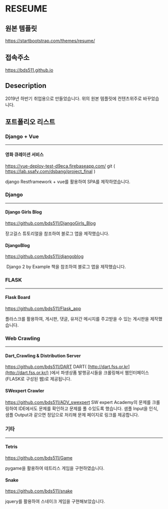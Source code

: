 # RESEUME

## 원본 템플릿
https://startbootstrap.com/themes/resume/

## 접속주소

https://bds511.github.io

## Desecription

2019년 하반기 취업용으로 만들었습니다. 위의 원본 템플릿에 컨텐츠위주로 바꾸었습니다.




## 포트폴리오 리스트

### Django + Vue

___

#### 영화 큐레이션 서비스

https://vue-deploy-test-d9eca.firebaseapp.com/
git ( https://lab.ssafy.com/dsbang/project_final )

django Restframework + vue를 활용하여 SPA를 제작하였습니다.



### Django

___

#### Django Girls Blog

https://github.com/bds511/DjangoGirls_Blog

장고걸스 튜토리얼을 참조하여 블로그 앱을 제작했습니다.

#### DjangoBlog

https://github.com/bds511/djangoblog

​                                                                                                                                                                                                        Django 2 by Example 책을 참조하여 블로그 앱을 제작했습니다.





### FLASK

------

#### Flask Board

https://github.com/bds511/Flask_app

플라스크를 활용하여, 게시판, 댓글, 유저간 메시지를 주고받을 수 있는 게시판을 제작했습니다.



### Web Crawling

___



#### Dart_Crawling & Distribution Server

https://github.com/bds511/DART                                                                                                                                                                                       DART( [http://dart.fss.or.kr](http://dart.fss.or.kr/) )에서 파생상품 발행공시들을 크롤링해서 웹인터페이스(FLASK로 구성된 웹)로 제공됩니다. 

#### SWexpert Crawler

https://github.com/bds511/ADV_swexpert
SW expert Academy의 문제를 크롤링하여 IDE에서도 문제를 확인하고 문제를 풀 수있도록 했습니다.
샘플 Input을 인식, 샘플 Output과 같으면 정답으로 처리해 문제 페이지로 링크를 제공합니다.



### 기타

___

#### Tetris

https://github.com/bds511/Game

pygame을 활용하여 테트리스 게임을 구현하였습니다.

#### Snake

https://github.com/bds511/snake

jquery를 활용하여 스네이크 게임을 구현해보았습니다.